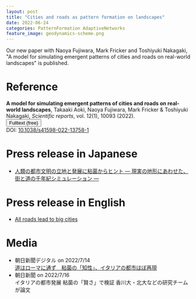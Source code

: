 ```yaml
---
layout: post
title: "Cities and roads as pattern formation on landscapes"
date: 2022-06-24
categories: PatternFormation AdaptiveNetworks 
feature_image: geodynamics-scheme.png
---
```



Our new paper with Naoya Fujiwara, Mark Fricker and Toshiyuki Nakagaki, "A model for simulating emergent patterns of cities and roads on real-world landscapes" is published. 

# Reference

<strong>A model for simulating emergent patterns of cities and roads on real-world landscapes</strong>, <span id='me'>Takaaki Aoki</span>, Naoya Fujiwara, Mark Fricker &amp; Toshiyuki Nakagaki, <em>Scientific reports</em>, vol. 12(1), 10093 (2022).<br><a href=https://www.nature.com/articles/s41598-022-13758-1><button>Fulltext (free)</button></a><br>DOI: <a href=https://doi.org/10.1038/s41598-022-13758-1>10.1038/s41598-022-13758-1</a>


# Press release in Japanese
- [人類の都市文明の立地と発展に粘菌からヒント — 現実の地形にあわせた、街と道の千年紀シミュレーション —](https://www.kagawa-u.ac.jp/files/3016/5594/5278/ver5.pdf)

# Press release in English
- [All roads lead to big cities](https://www.global.hokudai.ac.jp/blog/all-roads-lead-to-big-cities/)

# Media
- 朝日新聞デジタル on 2022/7/14 <br> [道はローマに通ず　粘菌の「知性」、イタリアの都市ほぼ再現](https://www.asahi.com/articles/ASQ7F62K8Q76ULBH00M.html)
- 朝日新聞 on 2022/7/16 <br> イタリアの都市発展 粘菌の「賢さ」で検証 香川大・北大などの研究チームが論文
